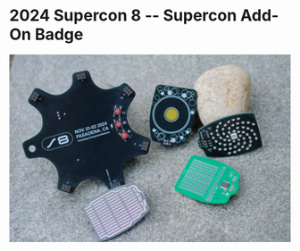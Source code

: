 # 2024 Supercon 8 -- Supercon Add-On Badge

![Badge Glamour Shot](resources/badge_photos/supercon8_sao_badge_featured.png)
